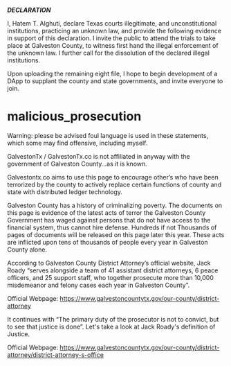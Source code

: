 
***DECLARATION***

I, Hatem T. Alghuti, declare Texas courts illegitimate, and unconstitutional institutions, practicing an unknown law, and provide the following evidence in support of this declaration. I invite the public to attend the trials to take place at Galveston County, to witness first hand the illegal enforcement of the unknown law. I further call for the dissolution of the declared illegal institutions.

Upon uploading the remaining eight file, I hope to begin development of a DApp to supplant the county and state governments, and invite everyone to join.

# malicious_prosecution

Warning: please be advised foul language is used in these statements, which some may find offensive, including myself.

GalvestonTx / GalvestonTx.co is not affiliated in anyway with the government of Galveston County…as it is known.

Galvestontx.co aims to use this page to encourage other’s who have been terrorized by the county to actively replace certain functions of county and state with distributed ledger technology.


Galveston County has a history of criminalizing poverty. The documents on this page is evidence of the latest acts of terror the Galveston County Government has waged against persons that do not have access to the financial system, thus cannot hire defense. Hundreds if not Thousands of pages of documents will be released on this page later this year. These acts are inflicted upon tens of thousands of people every year in Galveston County alone. 


According to Galveston County District Attorney’s official website, Jack Roady “serves alongside a team of 41 assistant district attorneys, 6 peace officers, and 25 support staff, who together prosecute more than 10,000 misdemeanor and felony cases each year in Galveston County”.

Official Webpage: https://www.galvestoncountytx.gov/our-county/district-attorney

It continues with “The primary duty of the prosecutor is not to convict, but to see that justice is done”. Let's take a look at Jack Roady's definition of Justice.

Official Webpage: https://www.galvestoncountytx.gov/our-county/district-attorney/district-attorney-s-office
